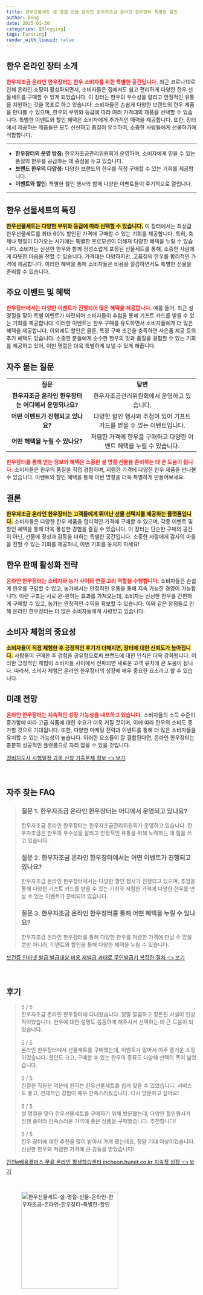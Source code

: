 ```yaml
---
title: 한우선물세트 설 명절 선물 온라인 한우자조금 온라인 한우장터 특별한 할인
author: bing
date: 2025-01-30
categories: [Blogging]
tags: [writing]
render_with_liquid: false
---
```



<h2 id='한우_온라인_장터_소개'>한우 온라인 장터 소개</h2>

<p><b><span style="color: #ee2323;">한우자조금 온라인 한우장터는 한우 소비자를 위한 특별한 공간입니다.</span></b> 최근 코로나19로 인해 온라인 쇼핑이 활성화되면서, 소비자들은 집에서도 쉽고 편리하게 다양한 한우 선물세트를 구매할 수 있게 되었습니다. 이 장터는 한우의 우수성을 알리고 안정적인 유통을 지원하는 것을 목표로 하고 있습니다. 소비자들은 손쉽게 다양한 브랜드의 한우 제품을 만나볼 수 있으며, 한우의 부위와 등급에 따라 여러 가격대의 제품을 선택할 수 있습니다. 특별한 이벤트와 할인 혜택은 소비자에게 추가적인 매력을 제공합니다. 또한, 장터에서 제공하는 제품들은 모두 신선하고 품질이 우수하여, 소중한 사람들에게 선물하기에 적합합니다.</p>

<hr />

<ul>
    <li><b>한우장터의 운영 방침:</b> 한우자조금관리위원회가 운영하며, 소비자에게 믿을 수 있는 품질의 한우를 공급하는 데 중점을 두고 있습니다.</li>
    <li><b>브랜드 한우의 다양성:</b> 다양한 브랜드의 한우를 직접 구매할 수 있는 기회를 제공합니다.</li>
    <li><b>이벤트와 할인:</b> 특별한 할인 행사와 함께 다양한 이벤트들이 주기적으로 열립니다.</li>
</ul>

<hr />

<h2 id='한우_선물세트_특징'>한우 선물세트의 특징</h2>

<p><b><span style="background-color: #ffe066;">한우선물세트는 다양한 부위와 등급에 따라 선택할 수 있습니다.</span></b> 이 장터에서는 최상급 한우선물세트를 최대 60% 할인된 가격에 구매할 수 있는 기회를 제공합니다. 특히, 축제나 명절이 다가오는 시기에는 특별한 프로모션이 더해져 다양한 혜택을 누릴 수 있습니다. 소비자는 신선한 한우와 함께 정성스럽게 포장된 선물세트를 통해, 소중한 사람에게 따뜻한 마음을 전할 수 있습니다. 가격대는 다양하지만, 고품질의 한우를 합리적인 가격에 제공합니다. 이러한 혜택을 통해 소비자들은 비용을 절감하면서도 특별한 선물을 준비할 수 있습니다.</p>

<h2 id='주요_이벤트_및_혜택'>주요 이벤트 및 혜택</h2>

<p><b><span style="color: #ee2323;">한우장터에서는 다양한 이벤트가 진행되어 많은 혜택을 제공합니다.</span></b> 예를 들어, 최근 설 명절을 맞아 특별 이벤트가 마련되어 소비자들이 추첨을 통해 기프트 카드를 받을 수 있는 기회를 제공합니다. 이러한 이벤트는 한우 구매를 유도하면서 소비자들에게 더 많은 혜택을 제공합니다. 이외에도 할인은 물론, 특정 구매 조건을 충족하면 사은품 제공 등의 추가 혜택도 있습니다. 소중한 분들에게 순수한 한우의 맛과 품질을 경험할 수 있는 기회를 제공하고 있어, 이번 명절은 더욱 특별하게 보낼 수 있게 해줍니다.</p>

<h2 id='자주_묻는_질문'>자주 묻는 질문</h2>

<table>
    <tr>
        <td style="text-align: center; height: 17px;"><b>질문</b></td>
        <td style="text-align: center; height: 17px;"><b>답변</b></td>
    </tr>
    <tr>
        <td style="text-align: center; height: 17px;"><b>한우자조금 온라인 한우장터는 어디에서 운영되나요?</b></td>
        <td style="text-align: center; height: 17px;">한우자조금관리위원회에서 운영하고 있습니다.</td>
    </tr>
    <tr>
        <td style="text-align: center; height: 17px;"><b>어떤 이벤트가 진행되고 있나요?</b></td>
        <td style="text-align: center; height: 17px;">다양한 할인 행사와 추첨이 있어 기프트 카드를 받을 수 있는 이벤트입니다.</td>
    </tr>
    <tr>
        <td style="text-align: center; height: 17px;"><b>어떤 혜택을 누릴 수 있나요?</b></td>
        <td style="text-align: center; height: 17px;">저렴한 가격에 한우를 구매하고 다양한 이벤트 혜택을 누릴 수 있습니다.</td>
    </tr>
</table>

<p><b><span style="color: #ee2323;">한우장터를 통해 얻는 정보와 혜택은 소중한 설 명절 선물을 준비하는 데 큰 도움이 됩니다.</span></b> 소비자들은 한우의 품질을 직접 경험하며, 저렴한 가격에 다양한 한우 제품을 만나볼 수 있습니다. 이벤트와 할인 혜택을 통해 이번 명절을 더욱 특별하게 만들어보세요.</p>

<h2 id='결론'>결론</h2>

<p><b><span style="background-color: #ffe066;">한우자조금 온라인 한우장터는 고객들에게 뛰어난 선물 선택지를 제공하는 플랫폼입니다.</span></b> 소비자들은 다양한 한우 제품을 합리적인 가격에 구매할 수 있으며, 각종 이벤트 및 할인 혜택을 통해 더욱 풍성한 경험을 즐길 수 있습니다. 이 장터는 단순한 구매의 공간이 아닌, 선물에 정성과 감동을 더하는 특별한 공간입니다. 소중한 사람에게 감사의 마음을 전할 수 있는 기회를 제공하니, 이번 기회를 놓치지 마세요!</p>

<h2 id='한우_판매_활성화_전략'>한우 판매 활성화 전략</h2>

<p><b><span style="color: #ee2323;">온라인 한우장터는 소비자와 농가 사이의 연결 고리 역할을 수행합니다.</span></b> 소비자들은 손쉽게 한우를 구입할 수 있고, 농가에서는 안정적인 유통을 통해 지속 가능한 경영이 가능합니다. 이런 구조는 서로 윈-윈하는 효과를 가져오는데, 소비자는 신선한 한우를 간편하게 구매할 수 있고, 농가는 안정적인 수익을 확보할 수 있습니다. 이와 같은 장점들로 인해 온라인 한우장터는 더 많은 소비자들에게 사랑받고 있습니다.</p>

<h2 id='소비자_체험_중요성'>소비자 체험의 중요성</h2>

<p><b><span style="background-color: #ffe066;">소비자들이 직접 체험한 후 긍정적인 후기가 더해지면, 장터에 대한 신뢰도가 높아집니다.</span></b> 사람들이 구매한 후 경험을 공유함으로써 브랜드에 대한 인식은 더욱 강화됩니다. 이러한 긍정적인 체험이 소비자들 사이에서 전파되면 새로운 고객 유치에 큰 도움이 됩니다. 따라서, 소비자 체험은 온라인 한우장터의 성장에 매우 중요한 요소라고 할 수 있습니다.</p>

<h2 id='미래_전망'>미래 전망</h2>

<p><b><span style="color: #ee2323;">온라인 한우장터는 지속적인 성장 가능성을 내포하고 있습니다.</span></b> 소비자들의 소득 수준이 증가함에 따라 고급 식품에 대한 수요가 더욱 커질 것이며, 이에 따라 한우의 소비도 증가할 것으로 기대됩니다. 또한, 다양한 마케팅 전략과 이벤트를 통해 더 많은 소비자들을 유치할 수 있는 가능성이 높습니다. 이러한 요소들이 잘 결합된다면, 온라인 한우장터는 충분히 성공적인 플랫폼으로 자리 잡을 수 있을 것입니다.</p>


<p><a class="click-button" title="경비지도사 시험일정 과목 신청 기출문제 정보" href="https://aptwhite.github.io/posts/%EA%B2%BD%EB%B9%84%EC%A7%80%EB%8F%84%EC%82%AC-%EC%8B%9C%ED%97%98%EC%9D%BC%EC%A0%95-%EA%B3%BC%EB%AA%A9-%EC%8B%A0%EC%B2%AD-%EA%B8%B0%EC%B6%9C%EB%AC%B8%EC%A0%9C-%EC%A0%95%EB%B3%B4/" rel="dofollow">경비지도사 시험일정 과목 신청 기출문제 정보 👈 보기</a></p><br>
<h2 id='자주_찾는_FAQ'>자주 찾는 FAQ</h2>
<div itemscope="" itemtype="https://schema.org/FAQPage"> 
<blockquote> 
<div itemscope="" itemprop="mainEntity" itemtype="https://schema.org/Question"> 
<h3 itemprop="name">질문 1. 한우자조금 온라인 한우장터는 어디에서 운영되고 있나요? </h3> 
<div itemscope="" itemprop="acceptedAnswer" itemtype="https://schema.org/Answer"> 
<span itemprop="text"> 
<p>한우자조금 온라인 한우장터는 한우자조금관리위원회가 운영하고 있습니다. 한우자조금은 한우의 우수성을 알리고 안정적인 유통을 위해 노력하는 데 힘을 쓰고 있습니다.</p> 
</span> 
</div> 
</div> 
<div itemscope="" itemprop="mainEntity" itemtype="https://schema.org/Question"> 
<h3 itemprop="name">질문 2. 한우자조금 온라인 한우장터에서는 어떤 이벤트가 진행되고 있나요? </h3> 
<div itemscope="" itemprop="acceptedAnswer" itemtype="https://schema.org/Answer"> 
<span itemprop="text"> 
<p>한우자조금 온라인 한우장터에서는 다양한 할인 행사가 진행되고 있으며, 추첨을 통해 다양한 기프트 카드를 받을 수 있는 기회와 저렴한 가격에 다양한 한우를 만날 수 있는 이벤트가 준비되어 있습니다.</p> 
</span> 
</div> 
</div> 
<div itemscope="" itemprop="mainEntity" itemtype="https://schema.org/Question"> 
<h3 itemprop="name">질문 3. 한우자조금 온라인 한우장터를 통해 어떤 혜택을 누릴 수 있나요?</h3> 
<div itemscope="" itemprop="acceptedAnswer" itemtype="https://schema.org/Answer"> 
<span itemprop="text"> 
<p>한우자조금 온라인 한우장터를 통해 다양한 한우를 저렴한 가격에 만날 수 있을 뿐만 아니라, 이벤트와 할인을 통해 다양한 혜택을 누릴 수 있습니다.</p> 
</span> 
</div> 
</div> 
</blockquote> 
</div>
<p><a class="click-button" title="보건증 인터넷 발급 발급대상 비용 재발급 과태료 무인발급기 복잡한 절차" href="https://aptwhite.github.io/posts/%EB%B3%B4%EA%B1%B4%EC%A6%9D-%EC%9D%B8%ED%84%B0%EB%84%B7-%EB%B0%9C%EA%B8%89-%EB%B0%9C%EA%B8%89%EB%8C%80%EC%83%81-%EB%B9%84%EC%9A%A9-%EC%9E%AC%EB%B0%9C%EA%B8%89-%EA%B3%BC%ED%83%9C%EB%A3%8C-%EB%AC%B4%EC%9D%B8%EB%B0%9C%EA%B8%89%EA%B8%B0-%EB%B3%B5%EC%9E%A1%ED%95%9C-%EC%A0%88%EC%B0%A8/" rel="dofollow">보건증 인터넷 발급 발급대상 비용 재발급 과태료 무인발급기 복잡한 절차 👈 보기</a></p><br>
<h2 id='후기'>후기</h2>
<div itemscope itemtype="https://schema.org/Product">
  <blockquote>
  <div itemprop="review" itemscope itemtype="https://schema.org/Review">
      <div itemprop="reviewRating" itemscope itemtype="https://schema.org/Rating"> <span itemprop="ratingValue">5</span> / <span itemprop="bestRating">5</span> </div>
      <span itemprop="reviewBody">한우자조금 온라인 한우장터에 다녀왔습니다. 정말 깔끔하고 정돈된 시설이 인상적이었습니다. 한우에 대한 설명도 꼼꼼하게 해주셔서 선택하는 데 큰 도움이 되었습니다.</span>
  </div>
  <br>
  <div itemprop="review" itemscope itemtype="https://schema.org/Review">
      <div itemprop="reviewRating" itemscope itemtype="https://schema.org/Rating"> <span itemprop="ratingValue">5</span> / <span itemprop="bestRating">5</span> </div>
      <span itemprop="reviewBody">온라인 한우장터에서 선물세트를 구매했는데, 이벤트가 많아서 아주 즐거운 쇼핑이었습니다. 할인도 크고, 구매할 수 있는 한우의 종류도 다양해 선택의 폭이 넓었습니다.</span>
  </div>
  <br>
  <div itemprop="review" itemscope itemtype="https://schema.org/Review">
      <div itemprop="reviewRating" itemscope itemtype="https://schema.org/Rating"> <span itemprop="ratingValue">5</span> / <span itemprop="bestRating">5</span> </div>
      <span itemprop="reviewBody">친절한 직원분 덕분에 원하는 한우선물세트를 쉽게 찾을 수 있었습니다. 서비스도 좋고, 전체적인 경험이 매우 만족스러웠습니다. 다시 방문하고 싶어요!</span>
  </div>
  <br>
  <div itemprop="review" itemscope itemtype="https://schema.org/Review">
      <div itemprop="reviewRating" itemscope itemtype="https://schema.org/Rating"> <span itemprop="ratingValue">5</span> / <span itemprop="bestRating">5</span> </div>
      <span itemprop="reviewBody">설 명절을 맞아 한우선물세트를 구매하기 위해 방문했는데, 다양한 할인행사가 진행 중이라 만족스러운 가격에 좋은 상품을 구매했습니다. 추천합니다!</span>
  </div>
  <br>
  <div itemprop="review" itemscope itemtype="https://schema.org/Review">
      <div itemprop="reviewRating" itemscope itemtype="https://schema.org/Rating"> <span itemprop="ratingValue">5</span> / <span itemprop="bestRating">5</span> </div>
      <span itemprop="reviewBody">한우 장터에 대한 추천을 많이 받아서 가게 됐는데요, 정말 기대 이상이었습니다. 신선한 한우와 저렴한 가격에 큰 감동을 받았습니다!</span>
  </div>
  </blockquote>
</div>
<p><a class="click-button" title="인천e배움캠퍼스 무료 온라인 평생학습센터 incheon.hunet.co.kr 지속적 성장" href="https://aptwhite.github.io/posts/%EC%9D%B8%EC%B2%9Ce%EB%B0%B0%EC%9B%80%EC%BA%A0%ED%8D%BC%EC%8A%A4-%EB%AC%B4%EB%A3%8C-%EC%98%A8%EB%9D%BC%EC%9D%B8-%ED%8F%89%EC%83%9D%ED%95%99%EC%8A%B5%EC%84%BC%ED%84%B0-incheon.hunet.co.kr-%EC%A7%80%EC%86%8D%EC%A0%81-%EC%84%B1%EC%9E%A5/" rel="dofollow">인천e배움캠퍼스 무료 온라인 평생학습센터 incheon.hunet.co.kr 지속적 성장 👈 보기</a></p><br>
<figure class="image"><img src="https://aptwhite.github.io/assets/img/thumbnail/한우선물세트-설-명절-선물-온라인-한우자조금-온라인-한우장터-특별한-할인.webp" alt="한우선물세트-설-명절-선물-온라인-한우자조금-온라인-한우장터-특별한-할인" width="256" height="256"></figure>